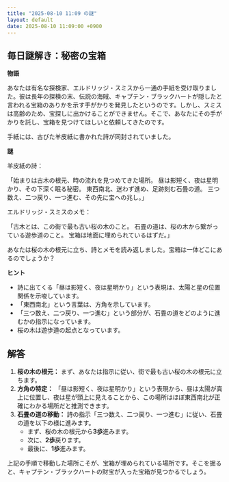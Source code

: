 ```yaml
---
title: "2025-08-10 11:09 の謎"
layout: default
date: 2025-08-10 11:09:00 +0900
---
```

## 毎日謎解き：秘密の宝箱

**物語**

あなたは有名な探検家、エルドリッジ・スミスから一通の手紙を受け取りました。彼は長年の探検の末、伝説の海賊、キャプテン・ブラックハートが隠したと言われる宝箱のありかを示す手がかりを発見したというのです。しかし、スミスは高齢のため、宝探しに出かけることができません。そこで、あなたにその手がかりを託し、宝箱を見つけてほしいと依頼してきたのです。

手紙には、古びた羊皮紙に書かれた詩が同封されていました。

**謎**

羊皮紙の詩：

「始まりは古木の根元、時の流れを見つめてきた場所。
  昼は影短く、夜は星明かり、その下深く眠る秘密。
  東西南北、迷わず進め、足跡刻む石畳の道。
  三つ数え、二つ戻り、一つ進む、その先に宝への兆し。」

エルドリッジ・スミスのメモ：

「古木とは、この街で最も古い桜の木のこと。
  石畳の道は、桜の木から繋がっている遊歩道のこと。
  宝箱は地面に埋められているはずだ。」

あなたは桜の木の根元に立ち、詩とメモを読み返しました。宝箱は一体どこにあるのでしょうか？

**ヒント**

*   詩に出てくる「昼は影短く、夜は星明かり」という表現は、太陽と星の位置関係を示唆しています。
*   「東西南北」という言葉は、方角を示しています。
*   「三つ数え、二つ戻り、一つ進む」という部分が、石畳の道をどのように進むかの指示になっています。
*   桜の木は遊歩道の起点となっています。

## 解答

1.  **桜の木の根元：** まず、あなたは指示に従い、街で最も古い桜の木の根元に立ちます。
2.  **方角の特定：** 「昼は影短く、夜は星明かり」という表現から、昼は太陽が真上に位置し、夜は星が頭上に見えることから、この場所はほぼ東西南北が正確にわかる場所だと推測できます。
3.  **石畳の道の移動：** 詩の指示「三つ数え、二つ戻り、一つ進む」に従い、石畳の道を以下の様に進みます。
    *   まず、桜の木の根元から**3歩**進みます。
    *   次に、**2歩**戻ります。
    *   最後に、**1歩**進みます。

上記の手順で移動した場所こそが、宝箱が埋められている場所です。そこを掘ると、キャプテン・ブラックハートの財宝が入った宝箱が見つかるでしょう。
